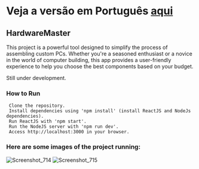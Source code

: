# Veja a versão em Português <a href="README-ptbr.md">aqui</a>

## HardwareMaster

This project is a powerful tool designed to simplify the process of assembling custom PCs. Whether you're a seasoned enthusiast or a novice in the world of computer building, 
this app provides a user-friendly experience to help you choose the best components based on your budget.

Still under development.

### How to Run

     Clone the repository.
     Install dependencies using 'npm install' (install ReactJS and NodeJs dependencies).
     Run ReactJS with 'npm start'.
     Run the NodeJS server with 'npm run dev'.
     Access http://localhost:3000 in your browser.
    
### Here are some images of the project running:

![Screenshot_714](https://github.com/RuanEmanuell/hardwaremaster/assets/113607857/b9039349-85eb-43b7-9560-0eb8aa488875)
![Screenshot_715](https://github.com/RuanEmanuell/hardwaremaster/assets/113607857/fbd4a424-4f68-4de9-88b0-8f677404b2b6)
